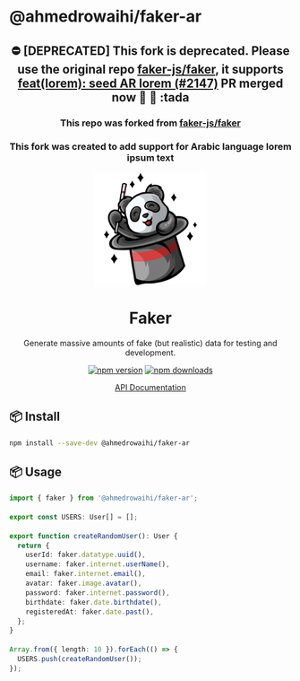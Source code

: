 # @ahmedrowaihi/faker-ar

<div align="center">

## :no_entry: [DEPRECATED]  This fork is deprecated. Please use the original repo [faker-js/faker](https://github.com/faker-js/faker), it supports [feat(lorem): seed AR lorem (#2147)](https://github.com/faker-js/faker/commit/6137801ebfe2ff51ca82d52fcb2a63085bd17bcd) PR merged now :tada: :tada: :tada

### This repo was forked from [faker-js/faker](https://github.com/faker-js/faker)

### This fork was created to add support for Arabic language lorem ipsum text

  <img src="./docs/public/logo.svg" width="200"/>
  <h1>Faker</h1>
  <p>Generate massive amounts of fake (but realistic) data for testing and development.</p>
  
  [![npm version](https://badgen.net/npm/v/@ahmedrowaihi/faker-ar)](https://www.npmjs.com/package/@ahmedrowaihi/faker-ar)
  [![npm downloads](https://badgen.net/npm/dm/@ahmedrowaihi/faker-ar)](https://www.npmjs.com/package/@ahmedrowaihi/faker-ar)
  
[API Documentation](https://fakerjs.dev/guide/)
</div>

## 📦 Install

```bash
npm install --save-dev @ahmedrowaihi/faker-ar
```

## 📦 Usage

```ts
import { faker } from '@ahmedrowaihi/faker-ar';

export const USERS: User[] = [];

export function createRandomUser(): User {
  return {
    userId: faker.datatype.uuid(),
    username: faker.internet.userName(),
    email: faker.internet.email(),
    avatar: faker.image.avatar(),
    password: faker.internet.password(),
    birthdate: faker.date.birthdate(),
    registeredAt: faker.date.past(),
  };
}

Array.from({ length: 10 }).forEach(() => {
  USERS.push(createRandomUser());
});
```
